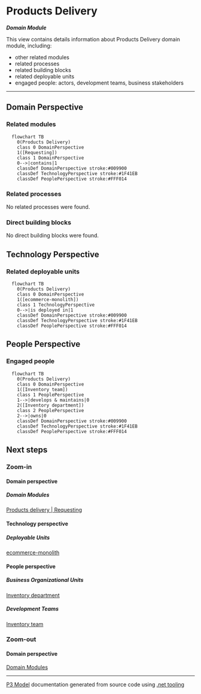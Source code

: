 ﻿
# Products Delivery

***Domain Module***  

This view contains details information about Products Delivery domain module, including:
- other related modules
- related processes
- related building blocks
- related deployable units
- engaged people: actors, development teams, business stakeholders  

---



## Domain Perspective


### Related modules

```mermaid
  flowchart TB
    0(Products Delivery)
    class 0 DomainPerspective
    1([Requesting])
    class 1 DomainPerspective
    0-->|contains|1
    classDef DomainPerspective stroke:#009900
    classDef TechnologyPerspective stroke:#1F41EB
    classDef PeoplePerspective stroke:#FFF014
```

### Related processes

No related processes were found.  

### Direct building blocks

No direct building blocks were found.  

## Technology Perspective


### Related deployable units

```mermaid
  flowchart TB
    0(Products Delivery)
    class 0 DomainPerspective
    1([ecommerce-monolith])
    class 1 TechnologyPerspective
    0-->|is deployed in|1
    classDef DomainPerspective stroke:#009900
    classDef TechnologyPerspective stroke:#1F41EB
    classDef PeoplePerspective stroke:#FFF014
```

## People Perspective


### Engaged people

```mermaid
  flowchart TB
    0(Products Delivery)
    class 0 DomainPerspective
    1([Inventory team])
    class 1 PeoplePerspective
    1-->|develops & maintains|0
    2([Inventory department])
    class 2 PeoplePerspective
    2-->|owns|0
    classDef DomainPerspective stroke:#009900
    classDef TechnologyPerspective stroke:#1F41EB
    classDef PeoplePerspective stroke:#FFF014
```

## Next steps


### Zoom-in


#### Domain perspective


##### Domain Modules

[Products delivery | Requesting](Requesting/Requesting.md)  

#### Technology perspective


##### Deployable Units

[ecommerce-monolith](../../../Technology/DeployableUnits/EcommerceMonolith.md)  

#### People perspective


##### Business Organizational Units

[Inventory department](../../../People/BusinessOrganizationalUnits/InventoryDepartment.md)  

##### Development Teams

[Inventory team](../../../People/DevelopmentTeams/InventoryTeam.md)  

### Zoom-out


#### Domain perspective

[Domain Modules](../DomainModules.md)  

---

[P3 Model](https://github.com/P3-model/P3-model) documentation generated from source code using [.net tooling](https://github.com/P3-model/P3-model-dotnet)